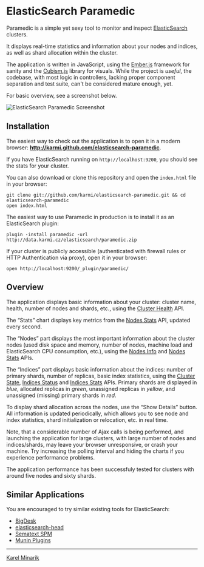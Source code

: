 ElasticSearch Paramedic
=======================

Paramedic is a simple yet sexy tool to monitor and inspect [ElasticSearch](http://elasticsearch.org) clusters.

It displays real-time statistics and information about your nodes and indices,
as well as shard allocation within the cluster.

The application is written in JavaScript, using the [Ember.js](http://emberjs.com/) framework for sanity
and the [Cubism.js](http://square.github.com/cubism/) library for visuals. While the project is
_useful_, the codebase, with most logic in controllers, lacking proper component separation and test suite,
can't be considered mature enough, yet.

For basic overview, see a screenshot below.

![ElasticSearch Paramedic Screenshot](/karmi/elasticsearch-paramedic/raw/master/elasticsearch-paramedic-screenshot.png)


Installation
------------

The easiest way to check out the application is to open it in a modern browser:
**<http://karmi.github.com/elasticsearch-paramedic>**.

If you have ElasticSearch running on `http://localhost:9200`, you should see the stats for your cluster.

You can also download or clone this repository and open the `index.html` file in your browser:

    git clone git://github.com/karmi/elasticsearch-paramedic.git && cd elasticsearch-paramedic
    open index.html

The easiest way to use Paramedic in production is to install it as an ElasticSearch plugin:

    plugin -install paramedic -url http://data.karmi.cz/elasticsearch/paramedic.zip

If your cluster is publicly accessible (authenticated with firewall rules or HTTP Authentication via proxy),
open it in your browser:

    open http://localhost:9200/_plugin/paramedic/


Overview
--------

The application displays basic information about your cluster: cluster name, health, number of nodes and shards,
etc., using the [Cluster Health](http://www.elasticsearch.org/guide/reference/api/admin-cluster-health.html) API.

The “Stats” chart displays key metrics from the
[Nodes Stats](http://www.elasticsearch.org/guide/reference/api/admin-cluster-nodes-stats.html) API,
updated every second.

The “Nodes” part displays the most important information about the cluster nodes (used disk space and memory,
number of nodes, machine load and ElasticSearch CPU consumption, etc.), using the
[Nodes Info](http://www.elasticsearch.org/guide/reference/api/admin-cluster-nodes-info.html) and
[Nodes Stats](http://www.elasticsearch.org/guide/reference/api/admin-cluster-nodes-stats.html) APIs.

The “Indices” part displays basic information about the indices: number of primary shards, number of replicas,
basic index statistics, using the
[Cluster State](http://www.elasticsearch.org/guide/reference/api/admin-cluster-state.html),
[Indices Status](http://www.elasticsearch.org/guide/reference/api/admin-indices-status.html) and
[Indices Stats](http://www.elasticsearch.org/guide/reference/api/admin-indices-stats.html) APIs.
Primary shards are displayed in _blue_, allocated replicas in _green_, unassigned replicas in _yellow_,
and unassigned (missing) primary shards in _red_.

To display shard allocation across the nodes, use the “Show Details” button. All information is updated periodically,
which allows you to see node and index statistics, shard initialization or relocation, etc. in real time.

Note, that a considerable number of Ajax calls is being performed, and launching the application
for large clusters, with large number of nodes and indices/shards, may leave your
browser unresponsive, or crash your machine. Try increasing the polling interval and hiding the charts
if you experience performance problems.

The application performance has been successfuly tested for clusters with around five nodes and sixty shards.


Similar Applications
--------------------

You are encouraged to try similar existing tools for ElasticSearch:

* [BigDesk](http://github.com/lukas-vlcek/bigdesk)
* [elasticsearch-head](http://github.com/mobz/elasticsearch-head)
* [Sematext SPM](http://sematext.com/spm)
* [Munin Plugins](https://gist.github.com/2159398)

-----

[Karel Minarik](http://karmi.cz)

